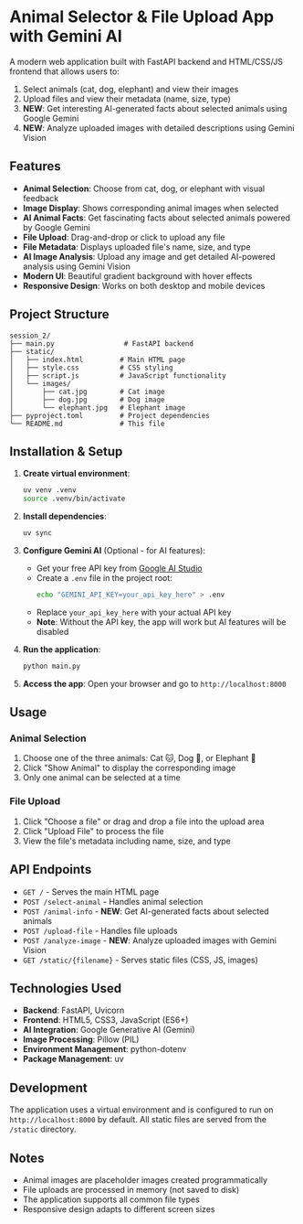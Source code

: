 # Animal Selector & File Upload App with Gemini AI

A modern web application built with FastAPI backend and HTML/CSS/JS frontend that allows users to:
1. Select animals (cat, dog, elephant) and view their images
2. Upload files and view their metadata (name, size, type)
3. **NEW**: Get interesting AI-generated facts about selected animals using Google Gemini
4. **NEW**: Analyze uploaded images with detailed descriptions using Gemini Vision

## Features

- **Animal Selection**: Choose from cat, dog, or elephant with visual feedback
- **Image Display**: Shows corresponding animal images when selected
- **AI Animal Facts**: Get fascinating facts about selected animals powered by Google Gemini
- **File Upload**: Drag-and-drop or click to upload any file
- **File Metadata**: Displays uploaded file's name, size, and type
- **AI Image Analysis**: Upload any image and get detailed AI-powered analysis using Gemini Vision
- **Modern UI**: Beautiful gradient background with hover effects
- **Responsive Design**: Works on both desktop and mobile devices

## Project Structure

```
session_2/
├── main.py                 # FastAPI backend
├── static/
│   ├── index.html         # Main HTML page
│   ├── style.css          # CSS styling
│   ├── script.js          # JavaScript functionality
│   └── images/
│       ├── cat.jpg        # Cat image
│       ├── dog.jpg        # Dog image
│       └── elephant.jpg   # Elephant image
├── pyproject.toml         # Project dependencies
└── README.md              # This file
```

## Installation & Setup

1. **Create virtual environment**:
   ```bash
   uv venv .venv
   source .venv/bin/activate
   ```

2. **Install dependencies**:
   ```bash
   uv sync
   ```

3. **Configure Gemini AI** (Optional - for AI features):
   - Get your free API key from [Google AI Studio](https://makersuite.google.com/app/apikey)
   - Create a `.env` file in the project root:
     ```bash
     echo "GEMINI_API_KEY=your_api_key_here" > .env
     ```
   - Replace `your_api_key_here` with your actual API key
   - **Note**: Without the API key, the app will work but AI features will be disabled

4. **Run the application**:
   ```bash
   python main.py
   ```

5. **Access the app**:
   Open your browser and go to `http://localhost:8000`

## Usage

### Animal Selection
1. Choose one of the three animals: Cat 🐱, Dog 🐶, or Elephant 🐘
2. Click "Show Animal" to display the corresponding image
3. Only one animal can be selected at a time

### File Upload
1. Click "Choose a file" or drag and drop a file into the upload area
2. Click "Upload File" to process the file
3. View the file's metadata including name, size, and type

## API Endpoints

- `GET /` - Serves the main HTML page
- `POST /select-animal` - Handles animal selection
- `POST /animal-info` - **NEW**: Get AI-generated facts about selected animals
- `POST /upload-file` - Handles file uploads
- `POST /analyze-image` - **NEW**: Analyze uploaded images with Gemini Vision
- `GET /static/{filename}` - Serves static files (CSS, JS, images)

## Technologies Used

- **Backend**: FastAPI, Uvicorn
- **Frontend**: HTML5, CSS3, JavaScript (ES6+)
- **AI Integration**: Google Generative AI (Gemini)
- **Image Processing**: Pillow (PIL)
- **Environment Management**: python-dotenv
- **Package Management**: uv

## Development

The application uses a virtual environment and is configured to run on `http://localhost:8000` by default. All static files are served from the `/static` directory.

## Notes

- Animal images are placeholder images created programmatically
- File uploads are processed in memory (not saved to disk)
- The application supports all common file types
- Responsive design adapts to different screen sizes
